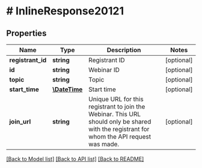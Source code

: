 # # InlineResponse20121

## Properties

Name | Type | Description | Notes
------------ | ------------- | ------------- | -------------
**registrant_id** | **string** | Registrant ID | [optional] 
**id** | **string** | Webinar ID | [optional] 
**topic** | **string** | Topic | [optional] 
**start_time** | [**\DateTime**](\DateTime.md) | Start time | [optional] 
**join_url** | **string** | Unique URL for this registrant to join the Webinar. This URL should only be shared with the registrant for whom the API request was made. | [optional] 

[[Back to Model list]](../../README.md#documentation-for-models) [[Back to API list]](../../README.md#documentation-for-api-endpoints) [[Back to README]](../../README.md)


